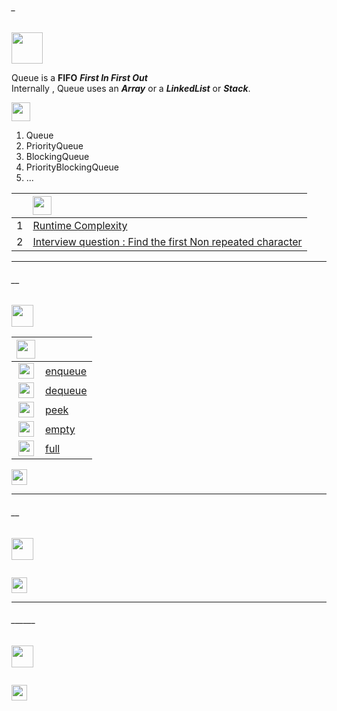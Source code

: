 ###### _
<img src="https://img.shields.io/badge/-%20Map : Data Structure%20-brightgreen" height=50px>

Queue is a **FIFO**  **_First In First Out_** </br>
Internally , Queue uses an **_Array_** or a **_LinkedList_** or **_Stack_**. </br>

<img src="https://img.shields.io/badge/-Examples of Queue implementations%20-brightgreen" height=30px>

1. Queue
2. PriorityQueue
3. BlockingQueue
4. PriorityBlockingQueue
5. ...

|       |    <img src="https://img.shields.io/badge/-Table of Content%20-blue" height=30px>         |
|:-----:|:------------------------------| 
|   1   |[Runtime Complexity](#_)   | 
|   2   |[Interview question : Find the first Non repeated character](#__) | 




------------------------------------------------------------------------------------------------------------------------------------
###### __

<img src="https://img.shields.io/badge/-Runtime Complexity%20-blue" height=35px>

|  <img src="https://img.shields.io/badge/-O(x)%20-blue" height=30px>  |             |
|:-----:|:------------------------------| 
| <img src="https://img.shields.io/badge/-O(1)%20-orange" height=25px> |[enqueue]()   | 
| <img src="https://img.shields.io/badge/-O(1)%20-orange" height=25px>  |[dequeue]()  |   
| <img src="https://img.shields.io/badge/-O(1)%20-orange" height=25px>  |[peek]()  |  
| <img src="https://img.shields.io/badge/-O(1)%20-orange" height=25px>  |[empty]() |   
| <img src="https://img.shields.io/badge/-O(1)%20-orange" height=25px>  |[full]() |   

[<img src="https://img.shields.io/badge/-Back to top%20-brown" height=25px>](#_)


-----------------------------------------------------------------

###### __ 

<img src="https://img.shields.io/badge/-Interview question : Find the first Non repeated character%20-blue" height=35px> 


```java

```
[<img src="https://img.shields.io/badge/-Back to top%20-brown" height=25px>](#_)

-----------------------------------------------------------------

###### ______ 

<img src="https://img.shields.io/badge/-Interview question : %20-blue" height=35px> 


```java

```
[<img src="https://img.shields.io/badge/-Back to top%20-brown" height=25px>](#_)
